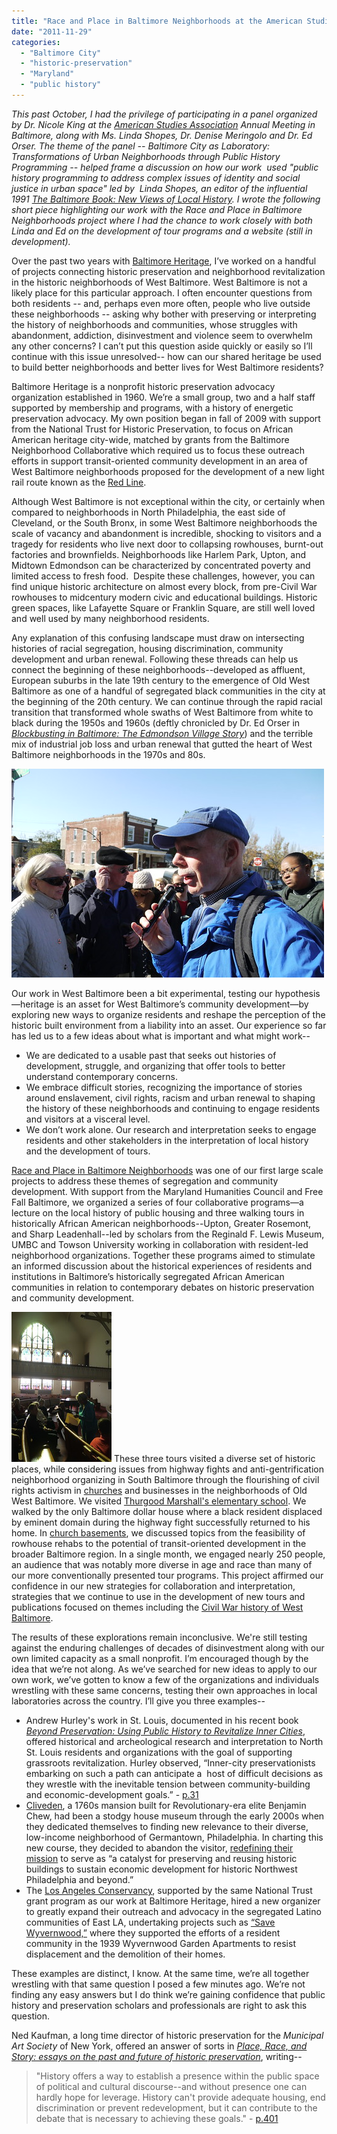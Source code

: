 ```yaml
---
title: "Race and Place in Baltimore Neighborhoods at the American Studies Association Annual Meeting"
date: "2011-11-29"
categories: 
  - "Baltimore City"
  - "historic-preservation"
  - "Maryland"
  - "public history"
---
```


_This past October, I had the privilege of participating in a panel organized by Dr. Nicole King at the [American Studies Association](http://www.theasa.net/) Annual Meeting in Baltimore, along with Ms. Linda Shopes, Dr. Denise Meringolo and Dr. Ed Orser. The theme of the panel -- Baltimore City as Laboratory: Transformations of Urban Neighborhoods through Public History Programming -- helped frame a discussion on how our work  used "public history programming to address complex issues of identity and social justice in urban space" led by  Linda Shopes, an editor of the influential 1991 [The Baltimore Book: New Views of Local History](http://openlibrary.org/books/OL8668735M/The_Baltimore_Book). I wrote the following short piece highlighting our work with the Race and Place in Baltimore Neighborhoods project where I had the chance to work closely with both Linda and Ed on the development of tour programs and a website (still in development)._

Over the past two years with [Baltimore Heritage](http://www.baltimoreheritage.org/), I’ve worked on a handful of projects connecting historic preservation and neighborhood revitalization in the historic neighborhoods of West Baltimore. West Baltimore is not a likely place for this particular approach. I often encounter questions from both residents -- and, perhaps even more often, people who live outside these neighborhoods -- asking why bother with preserving or interpreting the history of neighborhoods and communities, whose struggles with abandonment, addiction, disinvestment and violence seem to overwhelm any other concerns? I can’t put this question aside quickly or easily so I’ll continue with this issue unresolved-- how can our shared heritage be used to build better neighborhoods and better lives for West Baltimore residents?

Baltimore Heritage is a nonprofit historic preservation advocacy organization established in 1960. We’re a small group, two and a half staff supported by membership and programs, with a history of energetic preservation advocacy. My own position began in fall of 2009 with support from the National Trust for Historic Preservation, to focus on African American heritage city-wide, matched by grants from the Baltimore Neighborhood Collaborative which required us to focus these outreach efforts in support transit-oriented community development in an area of West Baltimore neighborhoods proposed for the development of a new light rail route known as the [Red Line](http://www.baltimoreredline.com/).

Although West Baltimore is not exceptional within the city, or certainly when compared to neighborhoods in North Philadelphia, the east side of Cleveland, or the South Bronx, in some West Baltimore neighborhoods the scale of vacancy and abandonment is incredible, shocking to visitors and a tragedy for residents who live next door to collapsing rowhouses, burnt-out factories and brownfields. Neighborhoods like Harlem Park, Upton, and Midtown Edmondson can be characterized by concentrated poverty and limited access to fresh food.  Despite these challenges, however, you can find unique historic architecture on almost every block, from pre-Civil War rowhouses to midcentury modern civic and educational buildings. Historic green spaces, like Lafayette Square or Franklin Square, are still well loved and well used by many neighborhood residents.

Any explanation of this confusing landscape must draw on intersecting histories of racial segregation, housing discrimination, community development and urban renewal. Following these threads can help us connect the beginning of these neighborhoods--developed as affluent, European suburbs in the late 19th century to the emergence of Old West Baltimore as one of a handful of segregated black communities in the city at the beginning of the 20th century. We can continue through the rapid racial transition that transformed whole swaths of West Baltimore from white to black during the 1950s and 1960s (deftly chronicled by Dr. Ed Orser in _[Blockbusting in Baltimore: The Edmondson Village Story](http://www.amazon.com/Blockbusting-Baltimore-Edmondson-Village-Story/dp/0813109353)_) and the terrible mix of industrial job loss and urban renewal that gutted the heart of West Baltimore neighborhoods in the 1970s and 80s.

[![Dr. Ed Orser at Lauretta Avenue, Greater Rosemont Walking Tour](images/5140228341_8d87136cfd.jpg)](http://www.flickr.com/photos/baltimoreheritage/5140228341/ "Dr. Ed Orser at Lauretta Avenue, Greater Rosemont Walking Tour by Baltimore Heritage, on Flickr")

Our work in West Baltimore been a bit experimental, testing our hypothesis—heritage is an asset for West Baltimore’s community development—by exploring new ways to organize residents and reshape the perception of the historic built environment from a liability into an asset. Our experience so far has led us to a few ideas about what is important and what might work--

- We are dedicated to a usable past that seeks out histories of development, struggle, and organizing that offer tools to better understand contemporary concerns.
- We embrace difficult stories, recognizing the importance of stories around enslavement, civil rights, racism and urban renewal to shaping the history of these neighborhoods and continuing to engage residents and visitors at a visceral level.
- We don’t work alone. Our research and interpretation seeks to engage residents and other stakeholders in the interpretation of local history and the development of tours.

[Race and Place in Baltimore Neighborhoods](http://www.baltimoreheritage.org/education/race-and-place/) was one of our first large scale projects to address these themes of segregation and community development. With support from the Maryland Humanities Council and Free Fall Baltimore, we organized a series of four collaborative programs—a lecture on the local history of public housing and three walking tours in historically African American neighborhoods--Upton, Greater Rosemont, and Sharp Leadenhall--led by scholars from the Reginald F. Lewis Museum, UMBC and Towson University working in collaboration with resident-led neighborhood organizations. Together these programs aimed to stimulate an informed discussion about the historical experiences of residents and institutions in Baltimore’s historically segregated African American communities in relation to contemporary debates on historic preservation and community development.

[![Tour group at Sharp Street Memorial United Methodist Church, Etting Street](images/5072749445_e52ccc3611_m.jpg)](http://www.flickr.com/photos/baltimoreheritage/5072749445/ "Tour group at Sharp Street Memorial United Methodist Church, Etting Street by Baltimore Heritage, on Flickr") These three tours visited a diverse set of historic places, while considering issues from highway fights and anti-gentrification neighborhood organizing in South Baltimore through the flourishing of civil rights activism in [churches](http://www.flickr.com/photos/baltimoreheritage/5073353060/in/set-72157625144226222/) and businesses in the neighborhoods of Old West Baltimore. We visited [Thurgood Marshall's elementary school](http://www.flickr.com/photos/baltimoreheritage/5072751371/in/set-72157625144226222). We walked by the only Baltimore dollar house where a black resident displaced by eminent domain during the highway fight successfully returned to his home. In [church basements](http://www.flickr.com/photos/baltimoreheritage/5140844114/in/set-72157625144226222/), we discussed topics from the feasibility of rowhouse rehabs to the potential of transit-oriented development in the broader Baltimore region. In a single month, we engaged nearly 250 people, an audience that was notably more diverse in age and race than many of our more conventionally presented tour programs. This project affirmed our confidence in our new strategies for collaboration and interpretation, strategies that we continue to use in the development of new tours and publications focused on themes including the [Civil War history of West Baltimore](http://www.baltimoreheritage.org/2011/10/civil-war-150-west-baltimores-civil-war-history-by-bike/).

The results of these explorations remain inconclusive. We're still testing against the enduring challenges of decades of disinvestment along with our own limited capacity as a small nonprofit. I’m encouraged though by the idea that we’re not along. As we’ve searched for new ideas to apply to our own work, we’ve gotten to know a few of the organizations and individuals wrestling with these same concerns, testing their own approaches in local laboratories across the country. I’ll give you three examples--

- Andrew Hurley's work in St. Louis, documented in his recent book _[Beyond Preservation: Using Public History to Revitalize Inner Cities](http://www.amazon.com/Beyond-Preservation-History-Revitalize-Landscape/dp/1439902291/)_, offered historical and archeological research and interpretation to North St. Louis residents and organizations with the goal of supporting grassroots revitalization. Hurley observed, “Inner-city preservationists embarking on such a path can anticipate a  host of difficult decisions as they wrestle with the inevitable tension between community-building and economic-development goals.” - [p.31](http://books.google.com/books?id=RUKXeXVzl-cC&lpg=PA31&dq=Inner-city%20preservationists%20embarking%20on%20such%20a%20path%20can%20anticipate%20a%20%20host%20of%20difficult%20decisions%20as%20they%20wrestle%20with%20the%20inevitable%20tension%20between%20community-building%20and%20economic-development%20goals&pg=PA31#v=onepage&q&f=false)
- [Cliveden](http://cliveden1767.wordpress.com/), a 1760s mansion built for Revolutionary-era elite Benjamin Chew, had been a stodgy house museum through the early 2000s when they dedicated themselves to finding new relevance to their diverse, low-income neighborhood of Germantown, Philadelphia. In charting this new course, they decided to abandon the visitor, [redefining their mission](http://www.phillyhistory.org/blog/index.php/2010/11/cliveden-an-historic-germantown-mansion-redefines-its-mission/) to serve as “a catalyst for preserving and reusing historic buildings to sustain economic development for historic Northwest Philadelphia and beyond.”
- The [Los Angeles Conservancy](http://www.laconservancy.org/), supported by the same National Trust grant program as our work at Baltimore Heritage, hired a new organizer to greatly expand their outreach and advocacy in the segregated Latino communities of East LA, undertaking projects such as [“Save Wyvernwood,”](http://blog.preservationnation.org/2010/03/08/wyvernwood-este-lugar-es-importante-this-place-matters/) where they supported the efforts of a resident community in the 1939 Wyvernwood Garden Apartments to resist displacement and the demolition of their homes.

These examples are distinct, I know. At the same time, we’re all together wrestling with that same question I posed a few minutes ago. We’re not finding any easy answers but I do think we’re gaining confidence that public history and preservation scholars and professionals are right to ask this question.

Ned Kaufman, a long time director of historic preservation for the _Municipal Art Society_ of New York, offered an answer of sorts in _[Place, Race, and Story: essays on the past and future of historic preservation](http://books.google.com/books?id=CMbpbmgKqwMC)_, writing--

> "History offers a way to establish a presence within the public space of political and cultural discourse--and without presence one can hardly hope for leverage. History can't provide adequate housing, end discrimination or prevent redevelopment, but it can contribute to the debate that is necessary to achieving these goals." - [p.401](http://books.google.com/books?id=EutoMFJaMv8C&lpg=PA401&dq=History%20offers%20a%20way%20to%20establish%20a%20presence%20within%20the%20public%20space%20of%20political%20and%20cultural%20discourse--and%20without%20presence%20one%20can%20hardly%20hope%20for%20leverage.%20History%20can't%20provide%20adequate%20housing%2C%20end%20discrimination%20or%20prevent%20redevelopment%2C%20but%20it%20can&pg=PA401#v=onepage&q&f=false)
